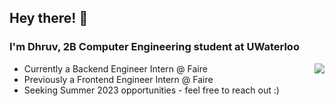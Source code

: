 ## Hey there! :wave:

### I'm Dhruv, 2B Computer Engineering student at UWaterloo


<img align="right" src="https://raw.githubusercontent.com/dhruvupadhyay88/dhruvupadhyay88/cat.gif" />

- Currently a Backend Engineer Intern @ Faire
- Previously a Frontend Engineer Intern @ Faire
- Seeking Summer 2023 opportunities - feel free to reach out :)
